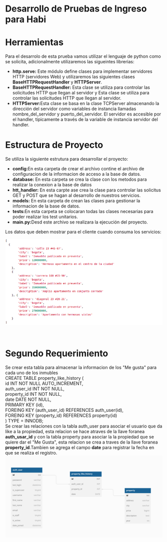Desarrollo de Pruebas de Ingreso para Habi
==========================================
# Herramientas
  Para el desarrolo de esta prueba vamos utilizar el lenguaje de python como se solicita, adicionalmente utilizaremos las sigueintes librerias:
  <ul>
    <li><b>http.serve:</b> Este módulo define clases para implementar servidores HTTP (servidores Web) y utilizaremos las siguientes clases           <b>BaseHTTPRequestHandler</b> y <b>HTTPServer</b>.</li>
  <li><b>BaseHTTPRequestHandler:</b> Esta clase se utiliza para controlar las solicitudes HTTP que llegan al servidor y Esta clase se utiliza para controlar las solicitudes HTTP que llegan al servidor.</li>
  <li><b>HTTPServer:</b>Esta clase se basa en la clase TCPServer almacenando la dirección del servidor como variables de instancia llamadas nombre_del_servidor y puerto_del_servidor. El servidor es accesible por el handler, típicamente a través de la variable de instancia servidor del handler.</li>
  </ul>
  
 # Estructura de Proyecto
 Se utiliza la siguiente estrutura para desarrollar el proyecto:
 <ul>
  <li><b>config:</b>En esta carpeta de crear el archivo contine el archivo de configuracion de la informacion de acceso a la base de datos.</li>
  <li><b>database:</b> En esta carpeta se crea la clase con los metodos para realizar la conexion a la base de datos</li>
  <li><b>htt_handler:</b> En esta carpte ase crea la clase para controlar las solicitus GET y POST que se hagan al desarrollo de nuestros servicios.</li>
  <li><b>models:</b> En esta carpeta de crean las clases para gestionar la informacion de la base de datos.</li>
  <li><b>tests:</b>En esta carpeta se colocaran todas las clases necesarias para poder realizar los test unitarios.</li>
  <li><b>main.py:</b>Desd este archivo se realizara la ejecución del proyecto.</li>
</ul>
Los datos que deben mostrar para el cliente cuando consuma los servicios:</br>

 ![Image text](https://github.com/javelasco30/habi/blob/main/src/img/Json_example.png)

</br>

# Segundo Requerimiento
Se crear esta tabla para almacenar la informacion de los "Me gusta" para cada uno de los inmubles</br>
CREATE TABLE property_like_history (</br>
  id INT NOT NULL AUTO_INCREMENT,</br>
  auth_user_id INT NOT NULL,</br>
  property_id INT NOT NULL,</br>
  date DATE NOT NULL,</br>
  PRIMARY KEY (id),</br>
  FOREING KEY (auth_user_id) REFERENCES auth_user(id),</br>
  FOREING KEY (property_id) REFERENCES property(id)</br>
 ) TYPE = INNODB;</br>
 Se crear las relaciones con la tabla auth_user para asociar el usuario que da like a la propiedad, esta relacion se hace atraves de la llave foranea <b>auth_usar_id</b> y con la tabla property para asociar la la propiedad que se quiere dar el "Me Gusta", esta relacion se crea a  traves de la llave foranea <b>property_id</b>.Tambien se agrega el campo <b>date</b> para registrar la fecha en que se realiza el registro.</br>
 ![Image text](https://github.com/javelasco30/habi/blob/main/src/img/diagrama.png)
 
